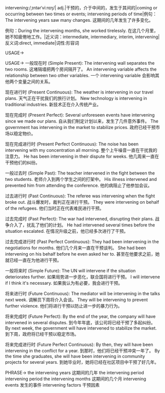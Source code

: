 intervening:/ˌɪntərˈviːnɪŋ/| adj.|干预的，介于中间的，发生于其间的|coming or occurring between two times or events; intervening periods of time|例句：The intervening years saw many changes.  这期间的几年发生了许多变化。

例句：During the intervening months, she worked tirelessly. 在这几个月里，她不知疲倦地工作。|近义词：intermediate, intermediary, interim, intervening|反义词:direct, immediate|词性:形容词

USAGE->

USAGE->
一般现在时 (Simple Present):
The intervening wall separates the two rooms. 这堵隔墙把两个房间隔开了。
An intervening variable affects the relationship between two other variables.  一个 intervening variable 会影响其他两个变量之间的关系。


现在进行时 (Present Continuous):
The weather is intervening in our travel plans. 天气正在干扰我们的旅行计划。
New technology is intervening in traditional industries. 新技术正在介入传统产业。


现在完成时 (Present Perfect):
Several unforeseen events have intervening since we made our plans. 自从我们制定计划以来，发生了几件意外事件。
The government has intervening in the market to stabilize prices. 政府已经干预市场以稳定物价。


现在完成进行时 (Present Perfect Continuous):
The noise has been intervening with my concentration all morning.  整个上午噪音一直在干扰我的注意力。
He has been intervening in their dispute for weeks.  他几周来一直在干预他们的纠纷。


一般过去时 (Simple Past):
The teacher intervened in the fight between the two students. 老师介入到两个学生之间的打架中。
His illness intervened and prevented him from attending the conference. 他的病阻止了他参加会议。


过去进行时 (Past Continuous):
The referee was intervening when the fight broke out. 战斗爆发时，裁判正在进行干预。
They were intervening on behalf of the refugees. 他们当时正在代表难民进行干预。


过去完成时 (Past Perfect):
The war had intervened, disrupting their plans. 战争介入了，扰乱了他们的计划。
He had intervened several times before the situation escalated. 在情况升级之前，他已经多次进行了干预。


过去完成进行时 (Past Perfect Continuous):
They had been intervening in the negotiations for months.  他们几个月来一直在干预谈判。
She had been intervening on his behalf before he even asked her to.  甚至在他要求之前，她就已经一直在为他进行干预。


一般将来时 (Simple Future):
The UN will intervene if the situation deteriorates further. 如果局势进一步恶化，联合国将进行干预。
I will intervene if I think it's necessary. 如果我认为有必要，我会进行干预。


将来进行时 (Future Continuous):
The mediator will be intervening in the talks next week. 调解员下周将介入会谈。
They will be intervening to prevent further violence.  他们将进行干预以防止进一步的暴力行为。


将来完成时 (Future Perfect):
By the end of the year, the company will have intervened in several disputes. 到今年年底，该公司将已经干预了多起纠纷。
By next week, the government will have intervened to stabilize the market. 到下周，政府将已经干预以稳定市场。


将来完成进行时 (Future Perfect Continuous):
By then, they will have been intervening in the conflict for a year. 到那时，他们将已经干预冲突一年了。
By the time she graduates, she will have been intervening in community projects for several years. 到她毕业时，她将已经在社区项目中干预了好几年。


PHRASE->
the intervening years  这期间的几年
the intervening period   intervening period
the intervening months  这期间的几个月
intervening events  发生的事件
intervening factors  干预因素


